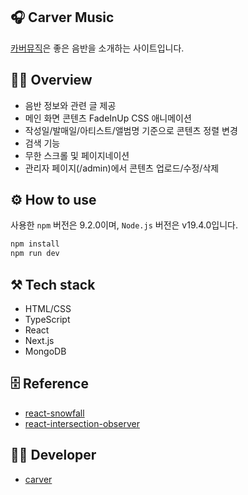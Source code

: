 ## 🎧 Carver Music

[카버뮤직](https://music.divdivdiv.com)은 좋은 음반을 소개하는 사이트입니다.

## 🧚‍♂️ Overview

- 음반 정보와 관련 글 제공
- 메인 화면 콘텐츠 FadeInUp CSS 애니메이션
- 작성일/발매일/아티스트/앨범명 기준으로 콘텐츠 정렬 변경
- 검색 기능
- 무한 스크롤 및 페이지네이션
- 관리자 페이지(/admin)에서 콘텐츠 업로드/수정/삭제

## ⚙️ How to use

사용한 `npm` 버전은 9.2.0이며, `Node.js` 버전은 v19.4.0입니다.

```bash
npm install
npm run dev
```

## ⚒️ Tech stack

- HTML/CSS
- TypeScript
- React
- Next.js
- MongoDB

## 🗄️ Reference

- [react-snowfall](https://www.npmjs.com/package/react-snowfall)
- [react-intersection-observer](https://www.npmjs.com/package/react-intersection-observer)

## 👨‍💻 Developer

- [carver](https://github.com/minumsa)

